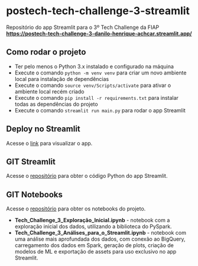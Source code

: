 # postech-tech-challenge-3-streamlit
Repositório do app Streamlit para o 3º Tech Challenge da FIAP
**https://postech-tech-challenge-3-danilo-henrique-achcar.streamlit.app/**

## Como rodar o projeto
* Ter pelo menos o Python 3.x instalado e configurado na máquina
* Execute o comando <code>python -m venv venv</code> para criar um novo ambiente local para instalação de dependências
* Execute o comando <code>source venv/Scripts/activate</code> para ativar o ambiente local recém criado
* Execute o comando <code>pip install -r requirements.txt</code> para instalar todas as dependências do projeto
* Execute o comando <code>streamlit run main.py</code> para rodar o app Streamlit

## Deploy no Streamlit
Acesse o [link](https://postech-tech-challenge-3-danilo-henrique-achcar.streamlit.app/) para visualizar o app.

## GIT Streamlit
Acesse o [repositório](https://github.com/dhachcar/postech-tech-challenge-3-streamlit) para obter o código Python do app Streamlit.

## GIT Notebooks
Acesse o [repositório](https://github.com/dhachcar/postech-tech-challenge-3) para obter os notebooks do projeto.

* **Tech_Challenge_3_Exploração_Inicial.ipynb** - notebook com a exploração inicial dos dados, utilizando a biblioteca do PySpark.
* **Tech_Challenge_3_Análises_para_o_Streamlit.ipynb** - notebook com uma análise mais aprofundada dos dados, com conexão ao BigQuery, carregamento dos dados em Spark, geração de plots, criação de modelos de ML e exportação de assets para uso exclusivo no app Streamlit.